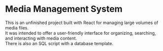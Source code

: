 # Media Management System  	  
This is an unfinished project built with React for managing large volumes of media files.     
It was intended to offer a user-friendly interface for organizing, searching, and interacting with media content.  		   
There is also an SQL script with a database template.
